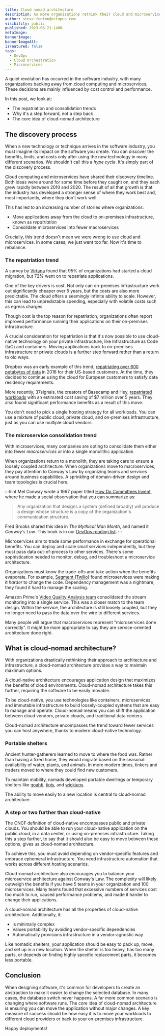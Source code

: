 ```yaml
---
title: Cloud nomad architecture
description: As more organizations rethink their cloud and microservices decisions, it's time for cloud-nomad architectures.
author: steve.fenton@octopus.com
visibility: public
published: 2023-06-21-1400
metaImage: 
bannerImage: 
bannerImageAlt: 
isFeatured: false
tags: 
  - DevOps
  - Cloud Orchestration
  - Microservices
---
```


A quiet revolution has occurred in the software industry, with many organizations backing away from cloud computing and microservices. These decisions are mainly influenced by cost control and performance.

In this post, we look at:

- The repatriation and consolidation trends
- Why it's a step forward, not a step back
- The core idea of cloud-nomad architecture

## The discovery process

When a new technology or technique arrives in the software industry, you must imagine its impact on the software you create. You can discover the benefits, limits, and costs only after using the new technology in many different scenarios. We shouldn't call this a  *hype cycle*. It's simply part of the discovery process.

Cloud computing and microservices have shared their discovery timeline. Both ideas were around for some time before they caught on, and they each grew rapidly between 2010 and 2020. The result of all that growth is that the industry has developed a stronger sense of where they work best and, most importantly, where they don't work well.

This has led to an increasing number of stories where organizations:

- Move applications away from the cloud to on-premises infrastructure, known as *repatriation*
- Consolidate microservices into fewer macroservices

Crucially, this trend doesn't mean we were wrong to use cloud and microservices. In some cases, we just went too far. Now it's time to rebalance.

### The repatriation trend

A survey by [Virtana](https://www.virtana.com/wp-content/uploads/2021/02/Virtana-StateofHybridCloud-Survey-Report_Feb2021_FINAL.pdf) found that 95% of organizations had started a cloud migration, but 72% went on to repatriate applications.

One of the key drivers is cost. Not only can on-premises infrastructure work out significantly cheaper over 5 years, but the costs are also more predictable. The cloud offers a seemingly infinite ability to scale. However, this can lead to unpredictable spending, especially with volatile costs such as egress charges.

Though cost is the top reason for repatriation, organizations often report improved performance running their applications on their on-premises infrastructure.

A crucial consideration for repatriation is that it's now possible to use cloud-native technology on your private infrastructure, like Infrastructure as Code (IaC) and containers. Moving applications back to on-premises infrastructure or private clouds is a further step forward rather than a return to old ways.

Dropbox was an early example of this trend, [repatriating over 600 petabytes of data](http://web.archive.org/web/20170629062600/https://insights.hpe.com/articles/cloud-or-on-premises-for-dropbox-the-answer-is-yes-1702.html) in 2016 for their US-based customers. At the time, they decided to continue using the cloud for European customers to satisfy data residency requirements.

More recently, 37signals, the creators of Basecamp and Hey, [repatriated workloads](https://world.hey.com/dhh/five-values-guiding-our-cloud-exit-638add47) with an estimated cost saving of $7 million over 5 years. They also found significant performance benefits as a result of this move.

You don't need to pick a single hosting strategy for all workloads. You can use a mixture of public cloud, private cloud, and on-premises infrastructure, just as you can use multiple cloud vendors.

### The microservice consolidation trend

With microservices, many companies are opting to consolidate them either into fewer *macroservices* or into a single monolithic application.

When organizations return to a monolith, they are taking care to ensure a loosely coupled architecture. When organizations move to macroservices, they pay attention to Conway's Law by organizing teams and services around business capabilities. A sprinkling of domain-driven design and team topologies is crucial here.

:::hint
Mel Conway wrote a 1967 paper titled [How Do Committees Invent](http://www.melconway.com/Home/Committees_Paper.html), where he made a social observation that you can summarize as:

> Any organization that designs a system (defined broadly) 
> will produce a design whose structure is a copy of the 
> organization's communication structure.

Fred Brooks shared this idea in *The Mythical Man Month*, and named it *Conway's Law*. This book is in our [DevOps reading list](https://octopus.com/devops/reading-list/#the-mythical-man-month-book).
:::

Microservices aim to trade some performance in exchange for operational benefits. You can deploy and scale small services independently, but they must pass data out-of-process to other services. There's some sophistication needed to monitor, debug, and troubleshoot a microservice architecture.

Organizations must know the trade-offs and take action when the benefits evaporate. For example, [Segment (Twilio)](https://segment.com/blog/goodbye-microservices/) found microservices were making it *harder* to change the code. Dependency management was a nightmare; they found it hard to manage the scaling.

Amazon Prime's [Video Quality Analysis team](https://www.primevideotech.com/video-streaming/scaling-up-the-prime-video-audio-video-monitoring-service-and-reducing-costs-by-90) consolidated the stream monitoring into a single service. This was a closer match to the team design. Within the service, the architecture is still loosely coupled, but they no longer need to pass the data over the wire to different services.

Many people will argue that macroservices represent "microservices done correctly". It might be more appropriate to say they are service-oriented architecture done right.

## What is cloud-nomad architecture?

With organizations drastically rethinking their approach to architecture and infrastructure, a cloud-nomad architecture provides a way to maintain maximum options.

A cloud-native architecture encourages application design that maximizes the benefits of cloud environments. Cloud-nomad architecture takes this further, requiring the software to be easily movable.

To be cloud-native, you use technologies like containers, microservices, and immutable infrastructure to build loosely-coupled systems that are easy to manage and operate. Cloud-nomad means you can shift the application between cloud vendors, private clouds, and traditional data centers.

Cloud-nomad architecture encompasses the trend toward fewer services you can host anywhere, thanks to modern cloud-native technology.

### Portable shelters

Ancient hunter-gatherers learned to move to where the food was. Rather than having a fixed home, they would migrate based on the seasonal availability of water, plants, and animals. In more modern times, tinkers and traders moved to where they could find new customers.

To maintain mobility, nomads developed portable dwellings or temporary shelters like [goahti](https://en.wikipedia.org/wiki/Goahti), [tipis](https://en.wikipedia.org/wiki/Tipi), and [wickiups](https://en.wikipedia.org/wiki/Wigwam).

The ability to move easily to a new location is central to cloud-nomad architecture.

### A step or two further than cloud-native

The CNCF definition of cloud-native encompasses public and private clouds. You should be able to run your cloud-native application on the public cloud, in a data center, or using on-premises infrastructure. Taking this a step further, to say that it should also be easy to move between these options, gives us cloud-nomad architecture.

To achieve this, you must avoid depending on vendor-specific features and embrace ephemeral infrastructure. You need infrastructure automation that works across different hosting scenarios.

Cloud-nomad architecture also encourages you to balance your microservice architecture against Conway's Law. The complexity will likely outweigh the benefits if you have 5 teams in your organization and 100 microservices. Many teams found that excessive numbers of services cost too much to run, caused performance problems, and made it harder to change their applications.

A cloud-nomad architecture has all the properties of cloud-native architecture. Additionally, it:

- Is minimally complex 
- Values portability by avoiding vendor-specific dependencies
- Automatically provisions infrastructure in a vendor-agnostic way

Like nomadic shelters, your application should be easy to pack up, move, and set up in a new location. When the shelter is too heavy, has too many parts, or depends on finding highly specific replacement parts, it becomes less portable.

## Conclusion

When designing software, it's common for developers to create an abstraction to make it easier to change the selected database. In many cases, the database switch never happens. A far more common scenario is changing where software runs. The core idea of cloud-nomad architecture is ensuring you can move the application without major changes. A key measure of success should be how easy it is to move your workloads to different cloud providers or back to your on-premises infrastructure.

Happy deployments!